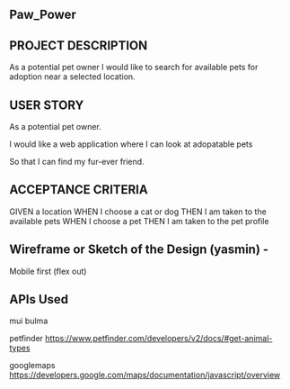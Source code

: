 ## Paw_Power

## PROJECT DESCRIPTION
As a potential pet owner I would like to search for available pets for adoption near a selected location.

## USER STORY 

As a potential pet owner.

I would like a web application where I can look at adopatable pets

So that I can find my fur-ever friend.

## ACCEPTANCE CRITERIA

GIVEN a location
WHEN I choose a cat or dog
THEN I am taken to the available pets
WHEN I choose a pet
THEN I am taken to the pet profile

## Wireframe or Sketch of the Design (yasmin) - 

Mobile first (flex out) 

## APIs Used

mui
bulma

petfinder
https://www.petfinder.com/developers/v2/docs/#get-animal-types

googlemaps
https://developers.google.com/maps/documentation/javascript/overview


